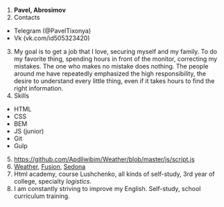 1. **Pavel, Abrosimov**
2. Contacts
 * Telegram (@PavelTixonya)
 * Vk (vk.com/id505323420)
3. My goal is to get a job that I love, securing myself and my family.
To do my favorite thing, spending hours in front of the monitor, correcting my mistakes. 
The one who makes no mistake does nothing. The people around me have repeatedly emphasized the high responsibility, the desire to understand every little thing, even if it takes hours to find the right information.
4. Skills
 * HTML
 * CSS
 * BEM
 * JS (junior)
 * Git
 * Gulp
5. https://github.com/Apdilwibim/Weather/blob/master/js/script.js
6. [Weather](https://apdilwibim.github.io/Weather/), [Fusion](https://apdilwibim.github.io/Fusion/), [Sedona](https://apdilwibim.github.io/Sedona/)
7. Html academy, course Lushchenko, all kinds of self-study, 3rd year of college, specialty *logistics*.
8. I am constantly striving to improve my English. Self-study, school curriculum training.
